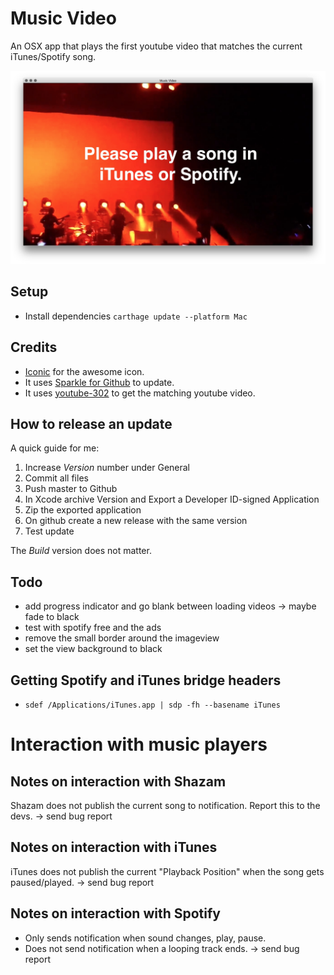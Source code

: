 # Music Video
An OSX app that plays the first youtube video that matches the current iTunes/Spotify song.

![screenshot](screenshot.png)

## Setup
* Install dependencies `carthage update --platform Mac`

## Credits
* [Iconic](https://useiconic.com/) for the awesome icon.
* It uses [Sparkle for Github](https://github.com/yene/Sparkle-for-Github) to update.
* It uses [youtube-302](https://github.com/yene/youtube-302) to get the matching youtube video.

## How to release an update
A quick guide for me:

1. Increase *Version* number under General
2. Commit all files
3. Push master to Github
4. In Xcode archive Version and Export a Developer ID-signed Application
5. Zip the exported application
6. On github create a new release with the same version
7. Test update

The *Build* version does not matter.

## Todo
* add progress indicator and go blank between loading videos -> maybe fade to black
* test with spotify free and the ads
* remove the small border around the imageview
* set the view background to black

## Getting Spotify and iTunes bridge headers
* `sdef /Applications/iTunes.app | sdp -fh --basename iTunes`

# Interaction with music players

## Notes on interaction with Shazam
Shazam does not publish the current song to notification. Report this to the devs. -> send bug report

## Notes on interaction with iTunes
iTunes does not publish the current "Playback Position" when the song gets paused/played. -> send bug report

## Notes on interaction with Spotify
* Only sends notification when sound changes, play, pause.
* Does not send notification when a looping track ends. -> send bug report
